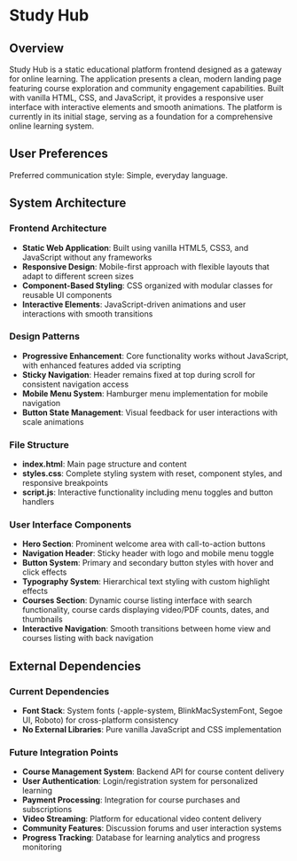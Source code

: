 # Study Hub

## Overview

Study Hub is a static educational platform frontend designed as a gateway for online learning. The application presents a clean, modern landing page featuring course exploration and community engagement capabilities. Built with vanilla HTML, CSS, and JavaScript, it provides a responsive user interface with interactive elements and smooth animations. The platform is currently in its initial stage, serving as a foundation for a comprehensive online learning system.

## User Preferences

Preferred communication style: Simple, everyday language.

## System Architecture

### Frontend Architecture
- **Static Web Application**: Built using vanilla HTML5, CSS3, and JavaScript without any frameworks
- **Responsive Design**: Mobile-first approach with flexible layouts that adapt to different screen sizes
- **Component-Based Styling**: CSS organized with modular classes for reusable UI components
- **Interactive Elements**: JavaScript-driven animations and user interactions with smooth transitions

### Design Patterns
- **Progressive Enhancement**: Core functionality works without JavaScript, with enhanced features added via scripting
- **Sticky Navigation**: Header remains fixed at top during scroll for consistent navigation access
- **Mobile Menu System**: Hamburger menu implementation for mobile navigation
- **Button State Management**: Visual feedback for user interactions with scale animations

### File Structure
- **index.html**: Main page structure and content
- **styles.css**: Complete styling system with reset, component styles, and responsive breakpoints
- **script.js**: Interactive functionality including menu toggles and button handlers

### User Interface Components
- **Hero Section**: Prominent welcome area with call-to-action buttons
- **Navigation Header**: Sticky header with logo and mobile menu toggle
- **Button System**: Primary and secondary button styles with hover and click effects
- **Typography System**: Hierarchical text styling with custom highlight effects
- **Courses Section**: Dynamic course listing interface with search functionality, course cards displaying video/PDF counts, dates, and thumbnails
- **Interactive Navigation**: Smooth transitions between home view and courses listing with back navigation

## External Dependencies

### Current Dependencies
- **Font Stack**: System fonts (-apple-system, BlinkMacSystemFont, Segoe UI, Roboto) for cross-platform consistency
- **No External Libraries**: Pure vanilla JavaScript and CSS implementation

### Future Integration Points
- **Course Management System**: Backend API for course content delivery
- **User Authentication**: Login/registration system for personalized learning
- **Payment Processing**: Integration for course purchases and subscriptions  
- **Video Streaming**: Platform for educational video content delivery
- **Community Features**: Discussion forums and user interaction systems
- **Progress Tracking**: Database for learning analytics and progress monitoring
